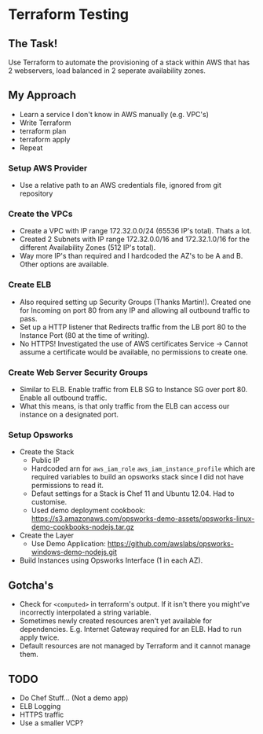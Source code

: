 # Terraform Testing

## The Task!

Use Terraform to automate the provisioning of a stack within AWS that has 2 webservers, load balanced in 2 seperate availability zones.

## My Approach

* Learn a service I don't know in AWS manually (e.g. VPC's)
* Write Terraform
* terraform plan
* terraform apply
* Repeat

### Setup AWS Provider

* Use a relative path to an AWS credentials file, ignored from git repository

### Create the VPCs

* Create a VPC with IP range 172.32.0.0/24 (65536 IP's total). Thats a lot.
* Created 2 Subnets with IP range 172.32.0.0/16 and 172.32.1.0/16 for the different Availability Zones (512 IP's total).
* Way more IP's than required and I hardcoded the AZ's to be A and B. Other options are available.

### Create ELB

* Also required setting up Security Groups (Thanks Martin!). Created one for Incoming on port 80 from any IP and allowing all outbound traffic to pass.
* Set up a HTTP listener that Redirects traffic from the LB port 80 to the Instance Port (80 at the time of writing).
* No HTTPS! Investigated the use of AWS certificates Service -> Cannot assume a certificate would be available, no permissions to create one.

### Create Web Server Security Groups

* Similar to ELB. Enable traffic from ELB SG to Instance SG over port 80. Enable all outbound traffic.
* What this means, is that only traffic from the ELB can access our instance on a designated port.

### Setup Opsworks

* Create the Stack
  * Public IP
  * Hardcoded arn for `aws_iam_role` `aws_iam_instance_profile` which are required variables to build an opsworks stack since I did not have permissions to read it.
  * Defaut settings for a Stack is Chef 11 and Ubuntu 12.04. Had to customise.
  * Used demo deployment cookbook: https://s3.amazonaws.com/opsworks-demo-assets/opsworks-linux-demo-cookbooks-nodejs.tar.gz
* Create the Layer
  * Use Demo Application: https://github.com/awslabs/opsworks-windows-demo-nodejs.git 
* Build Instances using Opsworks Interface (1 in each AZ).

## Gotcha's

* Check for `<computed>` in terraform's output. If it isn't there you might've incorrectly interpolated a string variable.
* Sometimes newly created resources aren't yet available for dependencies. E.g. Internet Gateway required for an ELB. Had to run apply twice.
* Default resources are not managed by Terraform and it cannot manage them.

## TODO

* Do Chef Stuff... (Not a demo app)
* ELB Logging
* HTTPS traffic
* Use a smaller VCP?
